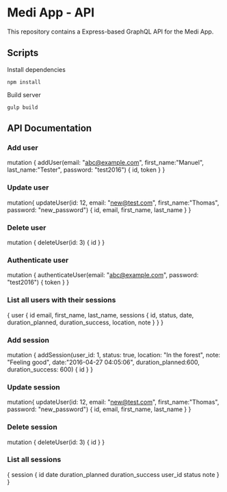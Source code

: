 # Medi App - API

This repository contains a Express-based GraphQL API for the Medi App.

## Scripts

Install dependencies
```
npm install
```

Build server
```
gulp build
```

## API Documentation

### Add user

mutation {
  addUser(email: "abc@example.com", first_name:"Manuel", last_name:"Tester", password: "test2016") {
    id,
    token
  }
}


### Update user

mutation{
  updateUser(id: 12, email: "new@test.com", first_name:"Thomas", password: "new_password") {
    id,
    email,
    first_name,
    last_name
  }
}


### Delete user

mutation {
  deleteUser(id: 3) {
    id
  }
}

### Authenticate user

mutation {
  authenticateUser(email: "abc@example.com", password: "test2016") {
    token
  }
}


### List all users with their sessions

{
  user {
    id
    email,
    first_name,
    last_name,
    sessions {
      id,
      status,
      date,
      duration_planned,
      duration_success,
      location,
      note
    }
  }
}

### Add session

mutation {
  addSession(user_id: 1, status: true, location: "In the forest", note: "Feeling good", date:"2016-04-27 04:05:06", duration_planned:600, duration_success: 600) {
    id
  }
}



### Update session

mutation{
  updateUser(id: 12, email: "new@test.com", first_name:"Thomas", password: "new_password") {
    id,
    email,
    first_name,
    last_name
  }
}


### Delete session

mutation {
  deleteUser(id: 3) {
    id
  }
}

### List all sessions

{
  session {
    id
    date
    duration_planned
    duration_success
    user_id
    status
    note
  }
}
